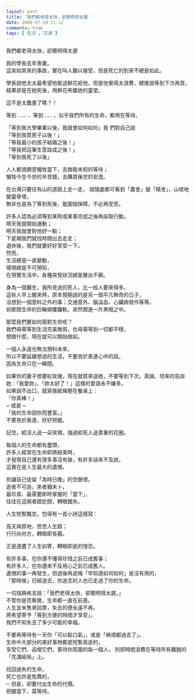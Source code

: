 ```yaml
---
layout: post
title: '我們都老得太快，卻聰明得太遲'
date: 2008-07-20 21:12
comments: true
tags: ['生活','交通']
---
```


我們都老得太快，卻聰明得太遲  
  
我的學長去年喪妻。  
這突如其來的事故，實在叫人難以接受，但是死亡的到來不總是如此。  
  
學長說他太太最希望他能送鮮花給他，但是他覺得太浪費，總推說等到下次再買，結果卻是在她死後，用鮮花佈置她的靈堂。  
  
這不是太蠢愚了嗎？！  
  
等到  ......  、等到  .....  ，似乎我們所有的生命，都用在等待。  
  
「等到我大學畢業以後，我就會如何如何」我  們對自己說  
「等到我買房子以後！」  
「等我最小的孩子結婚之後！」  
「等我把這筆生意談成之後！」  
「等到我死了以後」  
  
人人都很願意犧牲當下，去換取未知的等待；  
犧牲今生今世的辛苦錢，去購買後世的安逸。  
  
在台灣只要往有山的道路上走一走，  就隨處都可看到「農舍」變「精舍」，山坡地變靈骨塔，  
無非也是為了等到死後，能圖個保障，不必再受苦。  
  
許多人認為必須等到某時或某事完成之後再採取行動。  
明天我就開始運動；  
明天我就會對他好一點；  
下星期我們就找時間出去走走；  
退休後，我們就要好好享受一下。  
然而，  
生活總是一直變動，  
環境總是不可預知，  
在現實生活中，各種突發狀況總是層出不窮。  
  
身為一個醫生，我所見過的死人，比一般人要來得多。  
這些人早上醒來時，原本預期過的是另一個平凡無奇的日子，  
沒想到一個意料之外的事；交通意外、腦溢血、心臟病發作等等。  
剎那間生命的巨輪傾覆離軌，突然闖進一片黑暗之中。  
  
那麼我們要如何面對生命呢？  
我們毋需等到生活完美無瑕，也毋需等到一切都平穩，  
想做什麼，現在就可以開始做起。  
  
一個人永遠也無法預料未來，  
所以不要延緩想過的生活，不要吝於表達心中的話，  
因為生命只在一瞬間。  
  
如果你的妻子想要紅玫瑰，現在就買來送她，不要等到下次。真誠、坦率的告訴她：「我愛妳」、「妳太好了！」這樣的愛語永不嫌多。  
如果說不出口，就寫張紙條壓在餐桌上：  
「你真棒！」  
~  或是  ~  
「我的生命因你而豐富。」  
不要吝於表達，好好把握。  
  
記住，給活人送一朵玫瑰，強過給死人送貴重的花圈。  
  
每個人的生命都有盡頭，  
許多人經常在生命即將結束時，  
才發現自己還有很多事沒有做，有許多話來不及說，  
這實在是人生最大的遺憾。  
  
別讓自己徒留「為時已晚」的空餘恨。  
逝者不可追，來者猶未卜，  
最珍貴、最需要即時掌握的「當下」，  
往往在這兩者蹉跎間，轉眼錯失。  
  
人生短暫飄忽，包得有一首小詩這樣寫：  
  
高天與原地，悠悠人生路；  
行行向何方，轉眼即長暮。  
  
正是道盡了人生如寄，轉眼即逝的惶恐。  
  
有許多事，在你還不懂得珍惜之前已成舊事；  
有許多人，在你還來不及用心之前已成舊人。  
遺憾的事一再發生，但過後再追悔「早知道如何如何」是沒有用的，  
「那時候」已經過去，你追念的人也已走過了你的生命。  
  
一句瑞典格言說：「我們老得太快，卻聰明得太遲。」  
不管你是否察覺，生命都一直在前進。  
人生並未售來回票，失去的便永遠不再。  
將希望寄予「等到方便的時間才享受」，  
我們不知失去了多少可能的幸福。  
  
不要再等待有一天你「可以鬆口氣」，或是「麻煩都過去了」。  
生命中大部分的美好事物都是短暫易逝的，  
享受它們、品嚐它們，善待你周圍的每一個人，  別把時間浪費在等待所有難題的「完滿結局」上。  
  
找回迷失的生命，  
死亡也許是免費的，  
─  但是，卻要付出生命的代價。  
把握當下，莫等待。

